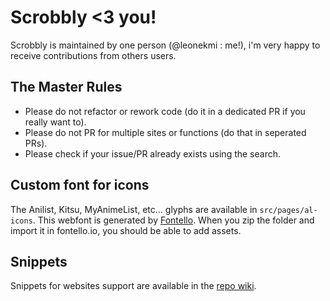 # Scrobbly <3 you!

Scrobbly is maintained by one person (@leonekmi : me!), i'm very happy to receive contributions from others users.

## The Master Rules

- Please do not refactor or rework code (do it in a dedicated PR if you really want to).
- Please do not PR for multiple sites or functions (do that in seperated PRs).
- Please check if your issue/PR already exists using the search.

## Custom font for icons

The Anilist, Kitsu, MyAnimeList, etc... glyphs are available in `src/pages/al-icons`. This webfont is generated by [Fontello](https://fontello.io). When you zip the folder and import it in fontello.io, you should be able to add assets.

## Snippets

Snippets for websites support are available in the [repo wiki](https://github.com/leonekmi/scrobbly/wiki).